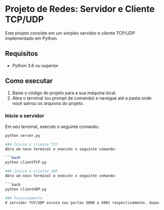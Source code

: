 # Projeto de Redes: Servidor e Cliente TCP/UDP

Este projeto consiste em um simples servidor e cliente TCP/UDP implementado em Python.

## Requisitos

- Python 3.6 ou superior

## Como executar

1. Baixe o código do projeto para a sua máquina local.
2. Abra o terminal (ou prompt de comando) e navegue até a pasta onde você salvou os arquivos do projeto.

### Inicie o servidor

Em seu terminal, execute o seguinte comando:

```bash
python server.py

### Inicie o cliente TCP
Abra um novo terminal e execute o seguinte comando:

```bash
python clientTCP.py

### Inicie o cliente UDP
Abra um novo terminal e execute o seguinte comando:

```bash
python clientUDP.py

### Funcionamento
O servidor TCP/UDP escuta nas portas 5000 e 5001 respectivamente. Quando um cliente se conecta e envia uma mensagem, o servidor irá responder com uma mensagem de reconhecimento (ACK).
